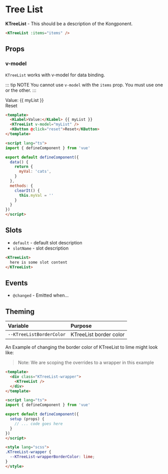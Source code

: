 # Tree List

**KTreeList** - This should be a description of the Kongponent.

<KTreeList :items="cloneDeep(defaultItems)" />

```html
<KTreeList :items="items" />
```

## Props

### v-model

`KTreeList` works with v-model for data binding.

::: tip NOTE
You cannot use `v-model` with the `items` prop. You must use one or the other.
:::

<div>
  <KLabel>Value:</KLabel> {{ myList }}
  <KTreeList v-model="myList" />
  <br>
  <KButton @click="reset">Reset</KButton>
</div>

```html
<template>
  <KLabel>Value:</KLabel> {{ myList }}
  <KTreeList v-model="myList" />
  <KButton @click="reset">Reset</KButton>
</template>

<script lang="ts">
import { defineComponent } from 'vue'

export default defineComponent({
  data() {
    return {
      myVal: 'cats',
    }
  },
  methods: {
    clearIt() {
      this.myVal = ''
    }
  }
})
</script>
```

## Slots

- `default` - default slot description
- `slotName` - slot description

```html
<KTreeList>
  here is some slot content
</KTreeList>
```

## Events

- `@changed` - Emitted when...

## Theming

| Variable | Purpose
|:-------- |:-------
| `--KTreeListBorderColor`| KTreeList border color

An Example of changing the border color of KTreeList to lime might look
like:

> Note: We are scoping the overrides to a wrapper in this example

<template>
  <div class="KTreeList-wrapper">
    <KTreeList />
  </div>
</template>

```html
<template>
  <div class="KTreeList-wrapper">
    <KTreeList />
  </div>
</template>

<script lang="ts">
import { defineComponent } from 'vue'

export default defineComponent({
  setup (props) {
    // ... code goes here
  }
})
</script>

<style lang="scss">
.KTreeList-wrapper {
  --KTreeList-wrapperBorderColor: lime;
}
</style>
```

<script lang="ts">
import { defineComponent } from 'vue'

export default defineComponent({
  data() {
    return {
      myList: [{
        "name": "John",
        "id": 0
      },
      {
        "name": "Joao",
        "id": 1,
        "children": [{
          "name": "Kai",
          "id": 3
        }]
      },
      {
        "name": "Jean",
        "id": 2
      }],
      defaultItems: [{
        "name": "John",
        "id": 0
      },
      {
        "name": "Joao",
        "id": 1,
        "children": [{
          "name": "Kai",
          "id": 3
        }]
      },
      {
        "name": "Jean",
        "id": 2
      }]
    }
  },
  methods: {
    cloneDeep (obj) {
      return JSON.parse(JSON.stringify(obj))
    },
    reset () {
      this.myList = this.cloneDeep(this.defaultItems)
    }
  }
})
</script>

<style lang="scss">
.KTreeList-wrapper {
  --KTreeList-wrapperBorderColor: lime;
}
</style>
